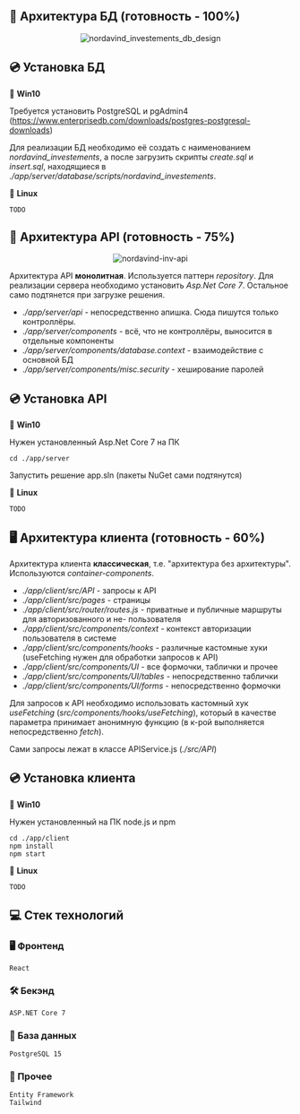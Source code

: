 ## :floppy_disk: Архитектура БД (готовность - 100%)

<div align="center">

![nordavind_investements_db_design](https://github.com/tovDmitrij/Nordavind-Investements/assets/86602542/c4b03491-7b95-4c68-98d0-b7ffe4107633)

</div>

## :cd: Установка БД

:bearded_person: **Win10**

Требуется установить PostgreSQL и pgAdmin4 (https://www.enterprisedb.com/downloads/postgres-postgresql-downloads)

Для реализации БД необходимо её создать с наименованием *nordavind_investements*, а после загрузить скрипты *create.sql* и *insert.sql*, находящиеся в *./app/server/database/scripts/nordavind_investements*.

:clown_face: **Linux**
```
TODO
```




## :game_die: Архитектура API (готовность - 75%)

<div align="center">

![nordavind-inv-api](https://user-images.githubusercontent.com/86602542/231350545-6e2d9f05-63a8-4344-806c-577baf45bc5c.svg)

</div>

Архитектура API **монолитная**. Используется паттерн *repository*. Для реализации сервера необходимо установить *Asp.Net Core 7*. Остальное само подтянется при загрузке решения.

- *./app/server/api* - непосредственно апишка. Сюда пишутся только контроллёры.
- *./app/server/components* - всё, что не контроллёры, выносится в отдельные компоненты
- *./app/server/components/database.context* - взаимодействие с основной БД
- *./app/server/components/misc.security* - хеширование паролей

## :cd: Установка API

:bearded_person: **Win10**

Нужен установленный Asp.Net Core 7 на ПК
```
cd ./app/server
```
Запустить решение app.sln (пакеты NuGet сами подтянутся)

:clown_face: **Linux**
```
TODO
```




## :desktop_computer: Архитектура клиента (готовность - 60%)

Архитектура клиента **классическая**, т.е. "архитектура без архитектуры". Используются *container-components*.

- *./app/client/src/API* - запросы к API
- *./app/client/src/pages* - страницы
- *./app/client/src/router/routes.js* - приватные и публичные маршруты для авторизованного и не- пользователя
- *./app/client/src/components/context* - контекст авторизации пользователя в системе
- *./app/client/src/components/hooks* - различные кастомные хуки (useFetching нужен для обработки запросов к API)
- *./app/client/src/components/UI* - все формочки, таблички и прочее
- *./app/client/src/components/UI/tables* - непосредственно таблички
- *./app/client/src/components/UI/forms* - непосредственно формочки

Для запросов к API необходимо использовать кастомный хук *useFetching* (*src/components/hooks/useFetching*), который в качестве параметра принимает анонимную функцию (в к-рой выполняется непосредственно *fetch*).

Сами запросы лежат в классе APIService.js (*./src/API*)

## :cd: Установка клиента

:bearded_person: **Win10**

Нужен установленный на ПК node.js и npm
```
cd ./app/client
npm install
npm start
```

:clown_face: **Linux**
```
TODO
```




## :computer: Стек технологий
### :desktop_computer: Фронтенд
```
React
```
### :hammer_and_wrench: Бекэнд
```
ASP.NET Core 7
```
### :floppy_disk: База данных
```
PostgreSQL 15
```
### :scroll: Прочее
```
Entity Framework
Tailwind
```
